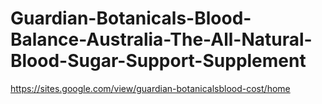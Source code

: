 # Guardian-Botanicals-Blood-Balance-Australia-The-All-Natural-Blood-Sugar-Support-Supplement
https://sites.google.com/view/guardian-botanicalsblood-cost/home
